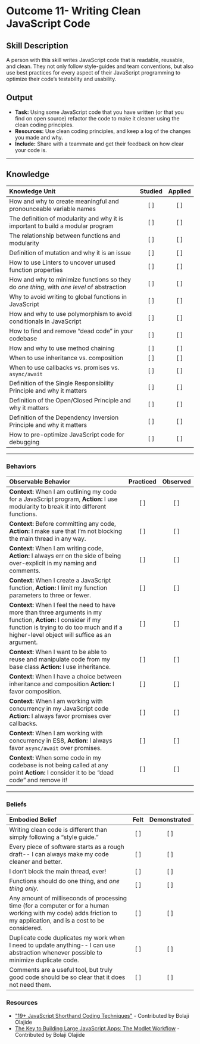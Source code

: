 # Outcome 11- Writing Clean JavaScript Code

## Skill Description
A person with this skill writes JavaScript code that is readable, reusable, and clean. They not only follow style-guides and team conventions, but also use best practices for every aspect of their JavaScript programming to optimize their code’s testability and usability. 

## Output
- **Task:** Using some JavaScript code that you have written (or that you find on open source) refactor the code to make it cleaner using the clean coding principles. 
- **Resources:** Use clean coding principles, and keep a log of the changes you made and why.
- **Include:** Share with a teammate and get their feedback on how clear your code is. 

-------

## Knowledge

| Knowledge Unit   |      Studied      | Applied |
|:-------------|:------------------:|:--------:|
| How and why to create meaningful and pronounceable variable names |   [ ]   |   [ ] |
| The definition of modularity and why it is important to build a modular program | [ ] | [ ] |
| The relationship between functions and modularity | [ ] | [ ] |
| Definition of mutation and why it is an issue | [ ] | [ ] |
| How to use Linters to uncover unused function properties | [ ] | [ ] |
| How and why to minimize functions so they do *one thing*, with *one level* of abstraction | [ ] | [ ] |
| Why to avoid writing to global functions in JavaScript | [ ] | [ ] |
| How and why to use polymorphism to avoid conditionals in JavaScript | [ ] | [ ] |
| How to find and remove “dead code” in your codebase | [ ] | [ ] |
| How and why to use method chaining | [ ] | [ ] |
| When to use inheritance vs. composition | [ ] | [ ] |
| When to use callbacks vs. promises vs. `async/await` | [ ] | [ ] |
| Definition of the Single Responsibility Principle and why it matters | [ ] | [ ] |
| Definition of the Open/Closed Principle and why it matters | [ ] | [ ] |
| Definition of the Dependency Inversion Principle and why it matters | [ ] | [ ] |
| How to pre-optimize JavaScript code for debugging | [ ] | [ ] |

-------

### Behaviors

| Observable Behavior   |      Practiced      | Observed |
|:-------------|:------------------:|:--------:|
| **Context:** When I am outlining my code for a JavaScript program, **Action:** I use modularity to break it into different functions. |   [ ]   |   [ ] |
| **Context:** Before committing any code, **Action:** I make sure that I’m not blocking the main thread in any way. |   [ ]   |   [ ] |
| **Context:** When I am writing code, **Action:** I always err on the side of being over-explicit in my naming and comments. |   [ ]   |   [ ] |
| **Context:** When I create a JavaScript function, **Action:** I limit my function parameters to three or fewer. |   [ ]   |   [ ] |
| **Context:** When I feel the need to have more than three arguments in my function, **Action:** I consider if my function is trying to do too much and if a higher-level object will suffice as an argument. |   [ ]   |   [ ] |
| **Context:** When I want to be able to reuse and manipulate code from my base class **Action:** I use inheritance. |   [ ]   |   [ ] |
| **Context:** When I have a choice between inheritance and composition **Action:** I favor composition. |   [ ]   |   [ ] |
| **Context:** When I am working with concurrency in my JavaScript code **Action:** I always favor promises over callbacks. |   [ ]   |   [ ] |
| **Context:** When I am working with concurrency in ES8, **Action:** I always favor `async/await` over promises. |   [ ]   |   [ ] |
| **Context:** When some code in my codebase is not being called at any point **Action:** I consider it to be “dead code” and remove it! |   [ ]   |   [ ] |

-------

### Beliefs

| Embodied Belief   |      Felt      | Demonstrated |
|:-------------|:------------------:|:--------:|
| Writing clean code is different than simply following a “style guide.” |   [ ]   |   [ ] |
| Every piece of software starts as a rough draft-- I can always make my code cleaner and better. |   [ ]   |   [ ] |
| I don’t block the main thread, ever! |   [ ]   |   [ ] |
| Functions should do one thing, and *one thing only*. |   [ ]   |   [ ] |
| Any amount of milliseconds of processing time (for a computer or for a human working with my code) adds friction to my application, and is a cost to be considered.  |   [ ]   |   [ ] |
| Duplicate code duplicates my work when I need to update anything-- I can use abstraction whenever possible to minimize duplicate code. |   [ ]   |   [ ] |
| Comments are a useful tool, but truly good code should be so clear that it does not need them. |   [ ]   |   [ ] |


### Resources

- ["19+ JavaScript Shorthand Coding Techniques"](https://www.sitepoint.com/shorthand-javascript-techniques/) - Contributed by Bolaji Olajide
- [The Key to Building Large JavaScript Apps: The Modlet Workflow](https://css-tricks.com/key-building-large-javascript-apps-modlet-workflow/) - Contributed by Bolaji Olajide
